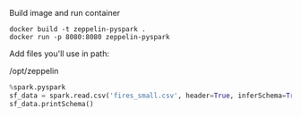 Build image and run container
```
docker build -t zeppelin-pyspark .      
docker run -p 8080:8080 zeppelin-pyspark
```

Add files you'll use in path:

/opt/zeppelin

```python
%spark.pyspark
sf_data = spark.read.csv('fires_small.csv', header=True, inferSchema=True)
sf_data.printSchema()
```
